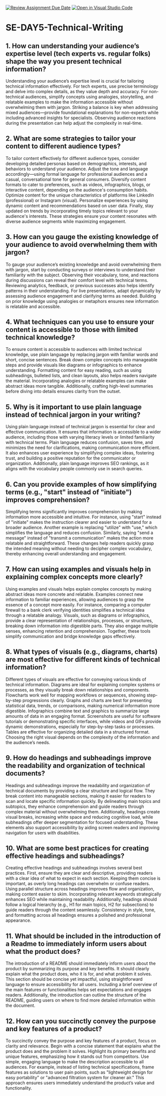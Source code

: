 [![Review Assignment Due Date](https://classroom.github.com/assets/deadline-readme-button-22041afd0340ce965d47ae6ef1cefeee28c7c493a6346c4f15d667ab976d596c.svg)](https://classroom.github.com/a/zsAR-pyY)
[![Open in Visual Studio Code](https://classroom.github.com/assets/open-in-vscode-2e0aaae1b6195c2367325f4f02e2d04e9abb55f0b24a779b69b11b9e10269abc.svg)](https://classroom.github.com/online_ide?assignment_repo_id=18834192&assignment_repo_type=AssignmentRepo)
# SE-DAY5-Technical-Writing
## 1. How can understanding your audience’s expertise level (tech experts vs. regular folks) shape the way you present technical information?
Understanding your audience’s expertise level is crucial for tailoring technical information effectively. For tech experts, use precise terminology and delve into complex details, as they value depth and accuracy. For non-technical audiences, simplify concepts using analogies, storytelling, and relatable examples to make the information accessible without overwhelming them with jargon. Striking a balance is key when addressing mixed audiences—provide foundational explanations for non-experts while including advanced insights for specialists. Observing audience reactions during the presentation can help adjust the complexity in real-time.

## 2. What are some strategies to tailor your content to different audience types?
To tailor content effectively for different audience types, consider developing detailed personas based on demographics, interests, and behaviors to understand your audience. Adjust the tone and language accordingly—using formal language for professional audiences and a casual, conversational tone for general consumers. Diversify content formats to cater to preferences, such as videos, infographics, blogs, or interactive content, depending on the audience's consumption habits. Optimize content for the unique characteristics of platforms like LinkedIn (professional) or Instagram (visual). Personalize experiences by using dynamic content and recommendations based on user data. Finally, stay updated on trends by incorporating timely topics relevant to your audience's interests. These strategies ensure your content resonates with diverse audience segments while maximizing engagement.

## 3. How can you gauge the existing knowledge of your audience to avoid overwhelming them with jargon?
To gauge your audience’s existing knowledge and avoid overwhelming them with jargon, start by conducting surveys or interviews to understand their familiarity with the subject. Observing their vocabulary, tone, and reactions during discussions can reveal their comfort level with technical terms. Reviewing analytics, feedback, or previous successes also helps identify patterns in their understanding. For live presentations, adapt dynamically by assessing audience engagement and clarifying terms as needed. Building on prior knowledge using analogies or metaphors ensures new information is relatable and accessible.

## 4. What techniques can you use to ensure your content is accessible to those with limited technical knowledge?
To ensure content is accessible to audiences with limited technical knowledge, use plain language by replacing jargon with familiar words and short, concise sentences. Break down complex concepts into manageable steps and provide visuals like diagrams or infographics to enhance understanding. Formatting content for easy reading, such as using subheadings, bulleted lists, and clean layouts, also helps readers navigate the material. Incorporating analogies or relatable examples can make abstract ideas more tangible. Additionally, crafting high-level summaries before diving into details ensures clarity from the outset.

## 5. Why is it important to use plain language instead of technical jargon in your writing?
Using plain language instead of technical jargon is essential for clear and effective communication. It ensures that information is accessible to a wider audience, including those with varying literacy levels or limited familiarity with technical terms. Plain language reduces confusion, saves time, and minimizes the need for clarifications, making communication more efficient. It also enhances user experience by simplifying complex ideas, fostering trust, and building a positive reputation for the communicator or organization. Additionally, plain language improves SEO rankings, as it aligns with the vocabulary people commonly use in search queries.

## 6. Can you provide examples of how simplifying terms (e.g., "start" instead of "initiate") improves comprehension?
Simplifying terms significantly improves comprehension by making information more accessible and intuitive. For instance, using "start" instead of "initiate" makes the instruction clearer and easier to understand for a broader audience. Another example is replacing "utilize" with "use," which simplifies the language and reduces confusion. Similarly, saying "send a message" instead of "transmit a communication" makes the action more relatable and straightforward. These changes help readers quickly grasp the intended meaning without needing to decipher complex vocabulary, thereby enhancing overall understanding and engagement.

## 7. How can using examples and visuals help in explaining complex concepts more clearly?
Using examples and visuals helps explain complex concepts by making abstract ideas more concrete and relatable. Examples connect new information to familiar experiences, allowing audiences to grasp the essence of a concept more easily. For instance, comparing a computer firewall to a bank clerk verifying identities simplifies a technical idea through a relatable analogy. Visuals, such as diagrams or infographics, provide a clear representation of relationships, processes, or structures, breaking down information into digestible parts. They also engage multiple senses, enhancing retention and comprehension. Together, these tools simplify communication and bridge knowledge gaps effectively.

## 8. What types of visuals (e.g., diagrams, charts) are most effective for different kinds of technical information?
Different types of visuals are effective for conveying various kinds of technical information. Diagrams are ideal for explaining complex systems or processes, as they visually break down relationships and components. Flowcharts work well for mapping workflows or sequences, showing step-by-step progressions clearly. Graphs and charts are best for presenting statistical data, trends, or comparisons, making numerical information more digestible. Infographics combine text and graphics to summarize large amounts of data in an engaging format. Screenshots are useful for software tutorials or demonstrating specific interfaces, while videos and GIFs provide dynamic demonstrations, especially for step-by-step tasks or processes. Tables are effective for organizing detailed data in a structured format. Choosing the right visual depends on the complexity of the information and the audience’s needs.

## 9. How do headings and subheadings improve the readability and organization of technical documents?
Headings and subheadings improve the readability and organization of technical documents by providing a clear structure and logical flow. They break content into manageable sections, making it easier for readers to scan and locate specific information quickly. By delineating main topics and subtopics, they enhance comprehension and guide readers through complex material without overwhelming them. Additionally, headings create visual breaks, increasing white space and reducing cognitive load, while subheadings offer deeper segmentation for focused understanding. These elements also support accessibility by aiding screen readers and improving navigation for users with disabilities.

## 10. What are some best practices for creating effective headings and subheadings?
Creating effective headings and subheadings involves several best practices. First, ensure they are clear and descriptive, providing readers with a clear idea of what to expect in each section. Keeping them concise is important, as overly long headings can overwhelm or confuse readers. Using parallel structure across headings improves flow and organization, making content easier to skim. Incorporating relevant keywords strategically enhances SEO while maintaining readability. Additionally, headings should follow a logical hierarchy (e.g., H1 for main topics, H2 for subsections) to guide readers through the content seamlessly. Consistency in style, tone, and formatting across all headings ensures a polished and professional appearance.

## 11. What should be included in the introduction of a Readme to immediately inform users about what the product does?
The introduction of a README should immediately inform users about the product by summarizing its purpose and key benefits. It should clearly explain what the product does, who it is for, and what problem it solves. This section should be concise yet impactful, using straightforward language to ensure accessibility for all users. Including a brief overview of the main features or functionalities helps set expectations and engages readers. Additionally, the introduction can outline the structure of the README, guiding users on where to find more detailed information within the document.

## 12. How can you succinctly convey the purpose and key features of a product?
To succinctly convey the purpose and key features of a product, focus on clarity and relevance. Begin with a concise statement that explains what the product does and the problem it solves. Highlight its primary benefits and unique features, emphasizing how it stands out from competitors. Use simple, engaging language to make the description accessible to all audiences. For example, instead of listing technical specifications, frame features as solutions to user pain points, such as "lightweight design for easy portability" or "advanced filtration system for cleaner air." This approach ensures users immediately understand the product’s value and functionality.
